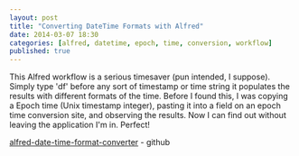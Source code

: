 ```yaml
---
layout: post
title: "Converting DateTime Formats with Alfred"
date: 2014-03-07 18:30
categories: [alfred, datetime, epoch, time, conversion, workflow]
published: true
---
```


This Alfred workflow is a serious timesaver (pun intended, I suppose). Simply type 'df' before any sort of timestamp or time string it populates the results with different formats of the time. Before I found this, I was copying a Epoch time (Unix timestamp integer), pasting it into a field on an epoch time conversion site, and observing the results. Now I can find out without leaving the application I'm in. Perfect!

[alfred-date-time-format-converter](https://github.com/mwaterfall/alfred-datetime-format-converter) - github
